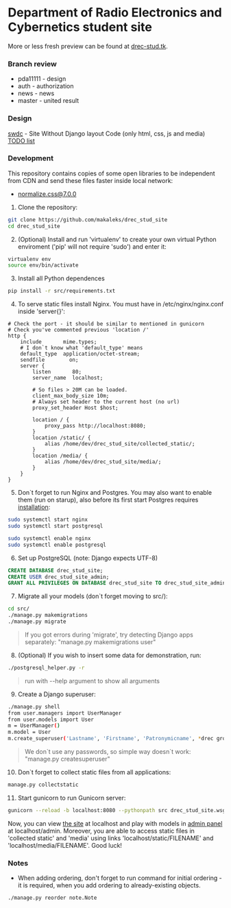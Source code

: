# Department of Radio Electronics and Cybernetics student site

More or less fresh preview can be found at [drec-stud.tk](http://drec-stud.tk).

### Branch review

- pda11111 - design
- auth - authorization
- news - news
- master - united result

### Design
[swdc](swdc/README.md) - Site Without Django layout Code (only html, css, js and media)
[TODO list](swdc/TODO.md)

### Development

This repository contains copies of some open libraries to be independent from CDN and send these files faster inside local network:
* normalize.css@7.0.0

1. Clone the repository:
```bash
git clone https://github.com/makaleks/drec_stud_site
cd drec_stud_site
```
2. (Optional) Install and run 'virtualenv' to create your own virtual Python enviroment ('pip' will not require 'sudo') and enter it:
```bash
virtualenv env
source env/bin/activate
```
3. Install all Python dependences
```bash
pip install -r src/requirements.txt
```
4. To serve static files install Nginx. You must have in /etc/nginx/nginx.conf inside 'server{}':
```nginx configuration file
# Check the port - it should be similar to mentioned in gunicorn
# Check you've commented previous 'location /'
http {
    include       mime.types;
    # I don`t know what 'default_type' means
    default_type  application/octet-stream;
    sendfile        on;
    server {
        listen       80;
        server_name  localhost;

        # So files > 20M can be loaded.
        client_max_body_size 10m;
        # Always set header to the current host (no url)
        proxy_set_header Host $host;

        location / {
            proxy_pass http://localhost:8080;
        }
        location /static/ {
            alias /home/dev/drec_stud_site/collected_static/;
        }
        location /media/ {
            alias /home/dev/drec_stud_site/media/;
        }
    }
}
```
5. Don`t forget to run Nginx and Postgres. You may also want to enable them (run on starup), also before its first start Postgres requires [installation](https://wiki.archlinux.org/index.php/PostgreSQL#Installing_PostgreSQL):
```bash
sudo systemctl start nginx
sudo systemctl start postgresql

sudo systemctl enable nginx
sudo systemctl enable postgresql
```
6. Set up PostgreSQL (note: Django expects UTF-8)
```sql
CREATE DATABASE drec_stud_site;
CREATE USER drec_stud_site_admin;
GRANT ALL PRIVILEGES ON DATABASE drec_stud_site TO drec_stud_site_admin;
```
7. Migrate all your models (don`t forget moving to src/):
```bash
cd src/
./manage.py makemigrations
./manage.py migrate
```
> If you got errors during 'migrate', try detecting Django apps separately:
> "manage.py makemigrations user"
8. (Optional) If you wish to insert some data for demonstration, run:
```bash
./postgresql_helper.py -r
```
> run with --help argument to show all arguments
9. Create a Django superuser:
``` bash
./manage.py shell
from user.managers import UserManager
from user.models import User
m = UserManager()
m.model = User
m.create_superuser('Lastname', 'Firstname', 'Patronymicname', *drec group number*, '*phone number*', '*vk-id number*', '*email (optional)*')
```
> We don\`t use any passwords, so simple way doesn\`t work:
> "manage.py createsuperuser"
10. Don`t forget to collect static files from all applications:
```bash
manage.py collectstatic
```
11. Start gunicorn to run Gunicorn server:
```bash
gunicorn --reload -b localhost:8080 --pythonpath src drec_stud_site.wsgi:application
```
Now, you can view [the site](localhost) at localhost and play with models in [admin panel](localhost/admin) at localhost/admin. Moreover, you are able to access static files in 'collected static' and 'media' using links 'localhost/static/FILENAME' and 'localhost/media/FILENAME'. Good luck!

### Notes
* When adding ordering, don't forget to run command for initial ordering - it is required, when you add ordering to already-existing objects.
```bash
./manage.py reorder note.Note
```
